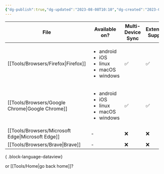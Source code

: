 ```yaml
---
{"dg-publish":true,"dg-updated":"2023-08-08T10:10","dg-created":"2023-08-08T10:07","title":"Browsers","dg-permalink":"browsers","dg-path":"Browsers.md","permalink":"/browsers/","dgPassFrontmatter":true,"created":"2023-08-08T10:07","updated":"2023-08-08T10:10"}
---
```



| File                                                 | Available on?                                                                     | Multi-Device Sync | Extension Support |
| ---------------------------------------------------- | --------------------------------------------------------------------------------- | ----------------- | ----------------- |
| [[Tools/Browsers/Firefox\|Firefox]]               | <ul><li>android</li><li>iOS</li><li>linux</li><li>macOS</li><li>windows</li></ul> | ✅                 | ✅                 |
| [[Tools/Browsers/Google Chrome\|Google Chrome]]   | <ul><li>android</li><li>iOS</li><li>linux</li><li>macOS</li><li>windows</li></ul> | ✅                 | ✅                 |
| [[Tools/Browsers/Microsoft Edge\|Microsoft Edge]] | \-                                                                                | ❌                 | ❌                 |
| [[Tools/Browsers/Brave\|Brave]]                   | \-                                                                                | ❌                 | ❌                 |

{ .block-language-dataview}

or [[Tools/Home\|go back home]]?